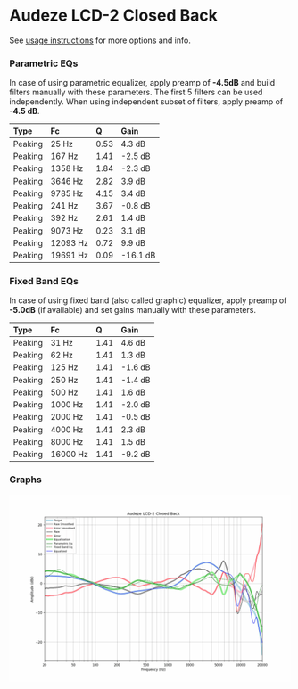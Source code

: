 # Audeze LCD-2 Closed Back
See [usage instructions](https://github.com/jaakkopasanen/AutoEq#usage) for more options and info.

### Parametric EQs
In case of using parametric equalizer, apply preamp of **-4.5dB** and build filters manually
with these parameters. The first 5 filters can be used independently.
When using independent subset of filters, apply preamp of **-4.5 dB**.

| Type    | Fc       |    Q | Gain     |
|:--------|:---------|:-----|:---------|
| Peaking | 25 Hz    | 0.53 | 4.3 dB   |
| Peaking | 167 Hz   | 1.41 | -2.5 dB  |
| Peaking | 1358 Hz  | 1.84 | -2.3 dB  |
| Peaking | 3646 Hz  | 2.82 | 3.9 dB   |
| Peaking | 9785 Hz  | 4.15 | 3.4 dB   |
| Peaking | 241 Hz   | 3.67 | -0.8 dB  |
| Peaking | 392 Hz   | 2.61 | 1.4 dB   |
| Peaking | 9073 Hz  | 0.23 | 3.1 dB   |
| Peaking | 12093 Hz | 0.72 | 9.9 dB   |
| Peaking | 19691 Hz | 0.09 | -16.1 dB |

### Fixed Band EQs
In case of using fixed band (also called graphic) equalizer, apply preamp of **-5.0dB**
(if available) and set gains manually with these parameters.

| Type    | Fc       |    Q | Gain    |
|:--------|:---------|:-----|:--------|
| Peaking | 31 Hz    | 1.41 | 4.6 dB  |
| Peaking | 62 Hz    | 1.41 | 1.3 dB  |
| Peaking | 125 Hz   | 1.41 | -1.6 dB |
| Peaking | 250 Hz   | 1.41 | -1.4 dB |
| Peaking | 500 Hz   | 1.41 | 1.6 dB  |
| Peaking | 1000 Hz  | 1.41 | -2.0 dB |
| Peaking | 2000 Hz  | 1.41 | -0.5 dB |
| Peaking | 4000 Hz  | 1.41 | 2.3 dB  |
| Peaking | 8000 Hz  | 1.41 | 1.5 dB  |
| Peaking | 16000 Hz | 1.41 | -9.2 dB |

### Graphs
![](./Audeze%20LCD-2%20Closed%20Back.png)